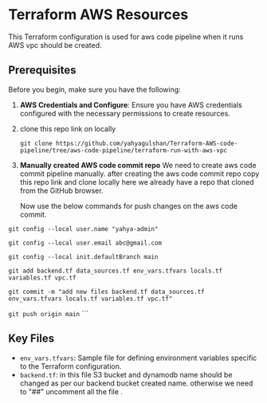 # Terraform AWS Resources 

This Terraform configuration is used for aws code pipeline when it runs AWS vpc should be created.

## Prerequisites 

Before you begin, make sure you have the following:

1. **AWS Credentials and Configure**: Ensure you have AWS credentials configured with the necessary permissions to create resources.
2. clone this repo link on locally

   `git clone https://github.com/yahyagulshan/Terraform-AWS-code-pipeline/tree/aws-code-pipeline/terraform-run-with-aws-vpc`
3. **Manually created AWS code commit repo** We need to create aws code commit pipeline manually. after creating the aws code commit repo copy this repo link
   and clone locally here we already have a repo that cloned from the GitHub browser.

   Now use the below commands for push changes on the aws code commit.

`git config --local user.name "yahya-admin"`

`git config --local user.email abc@gmail.com`

`git config --local init.defaultBranch main`

`git add backend.tf data_sources.tf env_vars.tfvars locals.tf variables.tf vpc.tf `

`git commit -m "add new files backend.tf data_sources.tf env_vars.tfvars locals.tf variables.tf vpc.tf"`

`git push origin main`
     ```

## Key Files 

 * `env_vars.tfvars`: Sample file for defining environment variables specific to the Terraform configuration.
 * `backend.tf`: in this file S3 bucket and dynamodb name should be changed as per our backend bucket created name. otherwise we need to "##" uncomment all the file .


